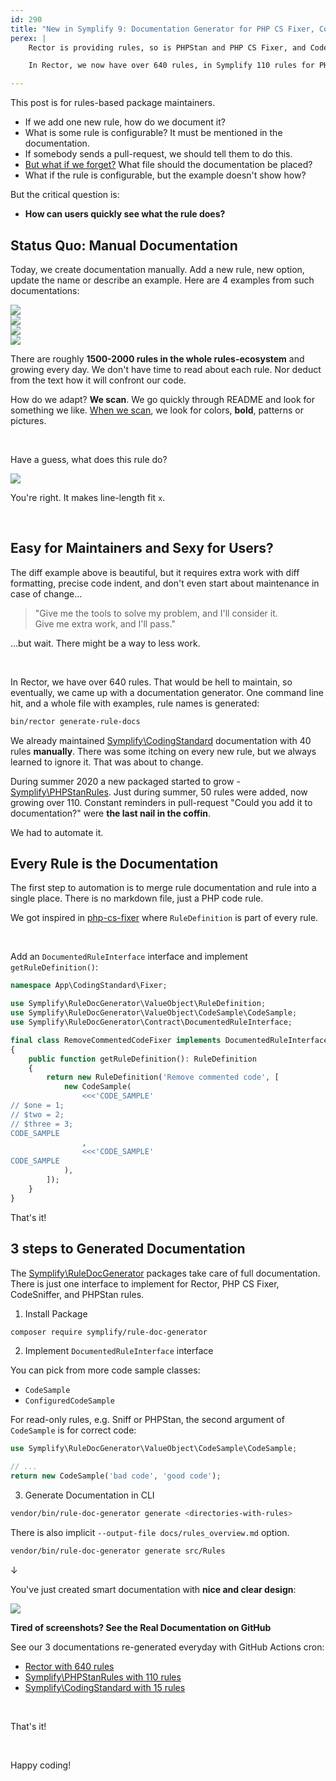 ```yaml
---
id: 290
title: "New in Symplify 9: Documentation Generator for PHP CS Fixer, Code Sniffer, PHPStan and Rector Rules"
perex: |
    Rector is providing rules, so is PHPStan and PHP CS Fixer, and Code Sniffer. If you use only 5-10 rules and want to share them with the world, you create a README and describe them.

    In Rector, we now have over 640 rules, in Symplify 110 rules for PHPStan and 15 rules for PHP CS Fixer. **How can we handle documentation for this amount of rules without going crazy?**

---
```


This post is for rules-based package maintainers.

- If we add one new rule, how do we document it?
- What is some rule is configurable? It must be mentioned in the documentation.
- If somebody sends a pull-request, we should tell them to do this.
- [But what if we forget?](/blog/2018/08/27/why-and-how-to-avoid-the-memory-lock/) What file should the documentation be placed?
- What if the rule is configurable, but the example doesn't show how?

But the critical question is:

- **How can users quickly see what the rule does?**


## Status Quo: Manual Documentation

Today, we create documentation manually. Add a new rule, new option, update the name or describe an example. Here are 4 examples from such documentations:

<div class="row">
    <div class="col-3">
        <img src="/assets/images/posts/2020/rules-docs-second.png" class="img-thumbnail">
    </div>
    <div class="col-3">
        <img src="/assets/images/posts/2020/rules-docs-first.png" class="img-thumbnail">
    </div>
    <div class="col-3">
        <img src="/assets/images/posts/2020/rules-docs-third.png" class="img-thumbnail">
    </div>
    <div class="col-3">
        <img src="/assets/images/posts/2020/rules-docs-fourth.png" class="img-thumbnail">
    </div>
</div>

There are roughly **1500-2000 rules in the whole rules-ecosystem** and growing every day. We don't have time to read about each rule. Nor deduct from the text how it will confront our code.

How do we adapt? **We scan**. We go quickly through README and look for something we like. [When we scan](https://www.amazon.com/Thinking-Fast-Slow-Daniel-Kahneman/dp/0374533555), we look for colors, **bold**, patterns or pictures.

<br>

Have a guess, what does this rule do?

<img src="/assets/images/posts/2020/rules-example.png" class="img-thumbnail">

You're right. It makes line-length fit `x`.

<br>

## Easy for Maintainers and Sexy for Users?

The diff example above is beautiful, but it requires extra work with diff formatting, precise code indent, and don't even start about maintenance in case of change...

<blockquote class="blockquote text-center">
    "Give me the tools to solve my problem, and I'll consider it.<br>
    Give me extra work, and I'll pass."
</blockquote>

...but wait. There might be a way to less work.

<br>

In Rector, we have over 640 rules. That would be hell to maintain, so eventually, we came up with a documentation generator. One command line hit, and a whole file with examples, rule names is generated:

```bash
bin/rector generate-rule-docs
```

We already maintained [Symplify\CodingStandard](https://github.com/symplify/coding-standard)
documentation with 40 rules **manually**. There was some itching on every new rule, but we always learned to ignore it. That was about to change.

During summer 2020 a new packaged started to grow - [Symplify\PHPStanRules](https://github.com/symplify/phpstan-rules). Just during summer, 50 rules were added, now growing over 110. Constant reminders in pull-request "Could you add it to documentation?" were **the last nail in the coffin**.

We had to automate it.

## Every Rule is the Documentation

The first step to automation is to merge rule documentation and rule into a single place. There is no markdown file, just a PHP code rule.

We got inspired in [php-cs-fixer](https://github.com/PHP-CS-Fixer/PHP-CS-Fixer/blob/ae6fceca37615fcd08183e9c3cfb8f296d2de8c2/src/Fixer/Phpdoc/PhpdocTypesFixer.php#L87) where `RuleDefinition` is part of every rule.

<br>

Add an `DocumentedRuleInterface` interface and implement `getRuleDefinition()`:

```php
namespace App\CodingStandard\Fixer;

use Symplify\RuleDocGenerator\ValueObject\RuleDefinition;
use Symplify\RuleDocGenerator\ValueObject\CodeSample\CodeSample;
use Symplify\RuleDocGenerator\Contract\DocumentedRuleInterface;

final class RemoveCommentedCodeFixer implements DocumentedRuleInterface
{
    public function getRuleDefinition(): RuleDefinition
    {
        return new RuleDefinition('Remove commented code', [
            new CodeSample(
                <<<'CODE_SAMPLE'
// $one = 1;
// $two = 2;
// $three = 3;
CODE_SAMPLE
                ,
                <<<'CODE_SAMPLE'
CODE_SAMPLE
            ),
        ]);
    }
}
```

That's it!

## 3 steps to Generated Documentation

The [Symplify\RuleDocGenerator](https://github.com/symplify/rule-doc-generator) packages take care of full documentation. There is just one interface to implement for Rector, PHP CS Fixer, CodeSniffer, and PHPStan rules.

1. Install Package

```bash
composer require symplify/rule-doc-generator
```

2. Implement `DocumentedRuleInterface` interface

You can pick from more code sample classes:

- `CodeSample`
- `ConfiguredCodeSample`

For read-only rules, e.g. Sniff or PHPStan, the second argument of `CodeSample` is for correct code:

```php
use Symplify\RuleDocGenerator\ValueObject\CodeSample\CodeSample;

// ...
return new CodeSample('bad code', 'good code');
```

3. Generate Documentation in CLI

```bash
vendor/bin/rule-doc-generator generate <directories-with-rules>
```

There is also implicit `--output-file docs/rules_overview.md` option.

```bash
vendor/bin/rule-doc-generator generate src/Rules
```

↓

You've just created smart documentation with **nice and clear design**:

<img src="/assets/images/posts/2020/rules-nesting-full.png" class="img-thumbnail mt-4 mb-5">


**Tired of screenshots? See the Real Documentation on GitHub**

See our 3 documentations re-generated everyday with GitHub Actions cron:

- [Rector with 640 rules](https://github.com/rectorphp/rector/blob/master/docs/rector_rules_overview.md)
- [Symplify\PHPStanRules with 110 rules](https://github.com/symplify/phpstan-rules/blob/master/docs/rules_overview.md)
- [Symplify\CodingStandard with 15 rules](https://github.com/symplify/coding-standard/blob/master/docs/rules_overview.md)

<br>

That's it!

<br>

Happy coding!

